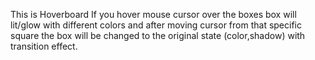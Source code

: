 This is Hoverboard
If you hover mouse cursor over the boxes box will lit/glow with different colors
and after moving cursor from that specific square the box will be changed to the original state (color,shadow)
with transition effect.
